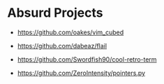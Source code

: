 # Absurd Projects

* https://github.com/oakes/vim_cubed

* https://github.com/dabeaz/flail

* https://github.com/Swordfish90/cool-retro-term

* https://github.com/ZeroIntensity/pointers.py
